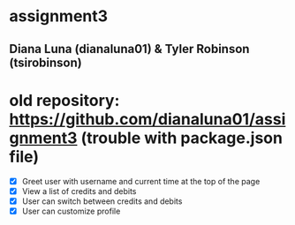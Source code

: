 # assignment3
## Diana Luna (dianaluna01) & Tyler Robinson (tsirobinson)
# old repository: https://github.com/dianaluna01/assignment3 (trouble with package.json file)

- [X] Greet user with username and current time at the top of the page
- [X] View a list of credits and debits
- [X] User can switch between credits and debits
- [X] User can customize profile
